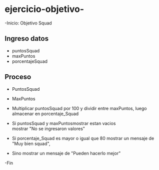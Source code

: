 # ejercicio-objetivo-
-Inicio: Objetivo Squad

## Ingreso datos
- puntosSquad
- maxPuntos
- porcentajeSquad

## Proceso

- PuntosSquad
- MaxPuntos
- Multiplicar puntosSquad por 100 y dividir entre maxPuntos, luego almacenar en porcentaje_Squad

- Si puntosSquad y maxPuntosmostrar estan vacios  
  mostrar "No se ingresaron valores"

- Si porcentaje_Squad es mayor o igual que 80
	mostrar un mensaje de "Muy bien squad", 
- Sino 
	mostrar un mensaje de "Pueden hacerlo mejor"

-Fin
